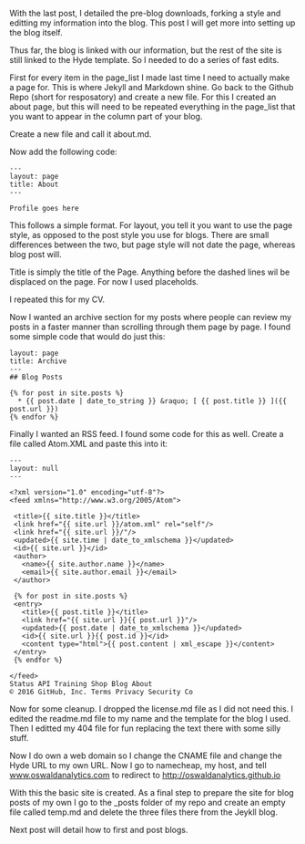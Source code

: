 With the last post, I detailed the pre-blog downloads, forking a style and editting my information into the blog.  This post I will get more into setting up the blog itself.

Thus far, the blog is linked with our information, but the rest of the site is still linked to the Hyde template.  So I needed to do a series of fast edits.

First for every item in the page_list I made last time I need to actually make a page for.  This is where Jekyll and Markdown shine.  Go back to the Github Repo (short for resposatory) and create a new file.  For this I  created an about page, but this will need to be repeated everything in the page_list that you want to appear in the column part of your blog.

Create a new file and call it about.md.

Now add the following code:


```
---
layout: page
title: About
---

Profile goes here
```

This follows a simple format.  For layout, you tell it you want to use the page style, as opposed to the post style you use for blogs.  There are small differences between the two, but page style will not date the page, whereas blog post will.

Title is simply the title of the Page.  Anything before the dashed lines wil be displaced on the page.  For now I used placeholds.

I repeated this for my CV.

Now I wanted an archive section for my posts where people can review my posts in a faster manner than scrolling through them page by page.  I found some simple code that would do just this:

```
layout: page
title: Archive
---
## Blog Posts

{% for post in site.posts %}
  * {{ post.date | date_to_string }} &raquo; [ {{ post.title }} ]({{ post.url }})
{% endfor %}
```

Finally I wanted an RSS feed.  I found some code for this as well.  Create a file called Atom.XML and paste this into it:

```
---
layout: null
---

<?xml version="1.0" encoding="utf-8"?>
<feed xmlns="http://www.w3.org/2005/Atom">

 <title>{{ site.title }}</title>
 <link href="{{ site.url }}/atom.xml" rel="self"/>
 <link href="{{ site.url }}/"/>
 <updated>{{ site.time | date_to_xmlschema }}</updated>
 <id>{{ site.url }}</id>
 <author>
   <name>{{ site.author.name }}</name>
   <email>{{ site.author.email }}</email>
 </author>

 {% for post in site.posts %}
 <entry>
   <title>{{ post.title }}</title>
   <link href="{{ site.url }}{{ post.url }}"/>
   <updated>{{ post.date | date_to_xmlschema }}</updated>
   <id>{{ site.url }}{{ post.id }}</id>
   <content type="html">{{ post.content | xml_escape }}</content>
 </entry>
 {% endfor %}

</feed>
Status API Training Shop Blog About
© 2016 GitHub, Inc. Terms Privacy Security Co
```

Now for some cleanup.  I dropped the license.md file as I did not need this.  I edited the readme.md file to my name and the template for the blog I used.  Then I editted my 404 file for fun replacing the text there with some silly stuff.

Now I do own a web domain so I change the CNAME file and change the Hyde URL to my own URL.  Now I go to namecheap, my host, and tell www.oswaldanalytics.com to redirect to http://oswaldanalytics.github.io

With this the basic site is created.  As a final step to prepare the site for blog posts of my own I go to the _posts folder of my repo and create an empty file called temp.md and delete the three files there from the Jeykll blog.

Next post will detail how to first and post blogs.
